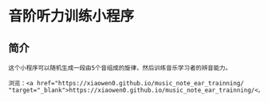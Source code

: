 # 音阶听力训练小程序 #

## 简介 ##

    这个小程序可以随机生成一段由5个音组成的旋律，然后训练音乐学习者的辨音能力。

    浏览：<a href="https://xiaowen0.github.io/music_note_ear_trainning/ "target="_blank">https://xiaowen0.github.io/music_note_ear_trainning/</a>
	
	